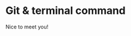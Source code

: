 # Git & terminal command



<html>
  <body>
    <p style="color = blue;">Nice to meet you!</p>
    </body>
  </html>
